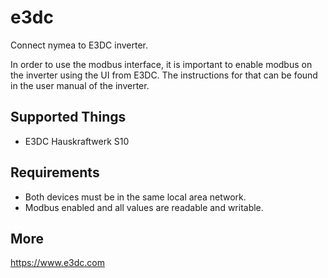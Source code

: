 # e3dc

Connect nymea to E3DC inverter. 

In order to use the modbus interface, it is important to enable modbus on the inverter using the UI from E3DC. 
The instructions for that can be found in the user manual of the inverter. 

## Supported Things

* E3DC Hauskraftwerk S10

## Requirements

* Both devices must be in the same local area network.
* Modbus enabled and all values are readable and writable.

## More

https://www.e3dc.com
